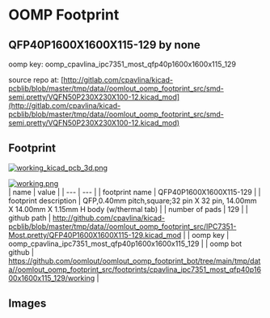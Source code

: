 # OOMP Footprint  
## QFP40P1600X1600X115-129  by none  
  
oomp key: oomp_cpavlina_ipc7351_most_qfp40p1600x1600x115_129  
  
source repo at: [http://gitlab.com/cpavlina/kicad-pcblib/blob/master/tmp/data//oomlout_oomp_footprint_src/smd-semi.pretty/VQFN50P230X230X100-12.kicad_mod](http://gitlab.com/cpavlina/kicad-pcblib/blob/master/tmp/data//oomlout_oomp_footprint_src/smd-semi.pretty/VQFN50P230X230X100-12.kicad_mod)  
## Footprint  
  
[![working_kicad_pcb_3d.png](working_kicad_pcb_3d_600.png)](working_kicad_pcb_3d.png)  
  
[![working.png](working_600.png)](working.png)  
| name | value | 
| --- | --- | 
| footprint name | QFP40P1600X1600X115-129 | 
| footprint description | QFP,0.40mm pitch,square;32 pin X 32 pin, 14.00mm X 14.00mm X 1.15mm H body (w/thermal tab) | 
| number of pads | 129 | 
| github path | http://github.com/cpavlina/kicad-pcblib/blob/master/tmp/data//oomlout_oomp_footprint_src/IPC7351-Most.pretty/QFP40P1600X1600X115-129.kicad_mod | 
| oomp key | oomp_cpavlina_ipc7351_most_qfp40p1600x1600x115_129 | 
| oomp bot github | https://github.com/oomlout/oomlout_oomp_footprint_bot/tree/main/tmp/data//oomlout_oomp_footprint_src/footprints/cpavlina_ipc7351_most_qfp40p1600x1600x115_129/working | 
## Images  
